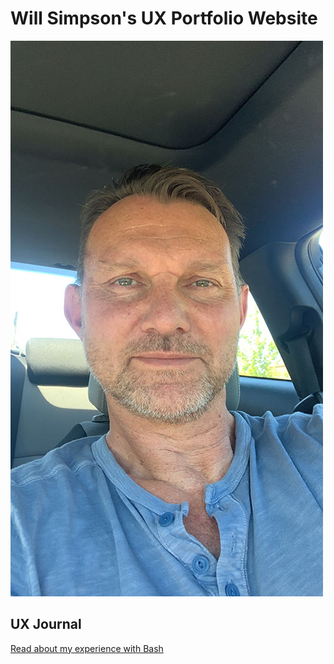 # Will Simpson's UX Portfolio Website

![Image](/assets/image.jpeg)

## UX Journal

[Read about my experience with Bash](j01/)
